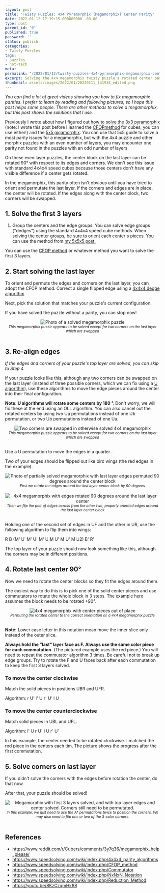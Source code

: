 ```yaml
---
layout: post
title: 'Twisty Puzzles: 4x4 Pyramorphix (Megamorphix) Center Parity'
date: 2022-01-12 17:19:15.000000000 -08:00
type: post
parent_id: '0'
published: true
password: ''
status: publish
categories:
- Twisty Puzzles
tags:
- puzzles
- not-tech
meta:
permalink: "/2022/01/12/twisty-puzzles-4x4-pyramorphix-megamorphix-center-parity/"
excerpt: Solving the 4x4 megamorphix twisty puzzle's rotated center parity
thumbnail: assets/images/2022/01/20220111_141936_edited.png
---
```


_You can find a lot of great videos showing you how to fix megamorphix parities. I prefer to learn by reading and following pictures, so I hope this post helps some people. There are other methods to solve a megamorphix, but this post shows the solutions that I use._


Previously I wrote about how I figured out [how to solve the 3x3 pyramorphix](https://productionwithscissors.run/2021/05/06/twisty-puzzles-3x3-pyramorphix-solution/) (note: I wrote this post before I learned the [CFOP](https://www.speedsolving.com/wiki/index.php/CFOP_method)[method](https://www.speedsolving.com/wiki/index.php/CFOP_method) for cubes; you can use either!) and the [5x5 gigamorphix](https://productionwithscissors.run/2021/06/10/twisty-puzzles-5x5-pyramorphix-gigamorphix-solution/). You can use that 5x5 guide to solve a most parity issues for a megamorphix, but with the 4x4 puzzle and other morphix puzzles with an even number of layers, you may encounter one parity not found in the puzzles with an odd number of layers.


On these even layer puzzles, the center block on the last layer can be rotated 90° with respect to its edges and corners. We don't see this issue with standard 4x4x4 speed cubes because those centers don't have any visible difference if a center gets rotated.


In the megamorphix, this parity often isn't obvious until you have tried to orient and permutate the last layer. If the corners and edges are in place, the center will be rotated. If the edges along with the center block, two corners will be swapped.


## 1. Solve the first 3 layers


1. Group the centers and the edge groups. You can solve edge groups ("dedges") using the standard 4x4x4 speed cube methods. When solving the center groups, be sure to orient each center's pieces. You can use the method from [my 5x5x5 post.](https://productionwithscissors.run/2021/06/10/twisty-puzzles-5x5-pyramorphix-gigamorphix-solution/)


You can use the [CFOP method](https://www.speedsolving.com/wiki/index.php/CFOP_method) or whatever method you want to solve the first 3 layers.


## 2. Start solving the last layer


To orient and permute the edges and corners on the last layer, you can adopt the CFOP method. Correct a single flipped edge using a [4x4x4 dedge algorithm](https://www.speedsolving.com/wiki/index.php/4x4x4_parity_algorithms#One_dedge_flip).


Next, pick the solution that matches your puzzle's current configuration.



If you have solved the puzzle without a parity, you can stop now!



<div align="center">
<img
src="/assets/images/2022/01/20220111_143344_edited.png"
alt="Photo of a solved megamorphix puzzle">
<br>
<i><small>
This megamorphix puzzle appears to be solved except for two corners on the last layer which are swapped
</small></i>
</div>
<br>



## 3. Re-align edges



_If the edges and corners of your puzzle's top layer are solved, you can skip to Step 4._


If your puzzle looks like this, although any two corners can be swapped on the last layer (instead of three possible corners, which we can fix using a [U algorithm](https://www.speedsolving.com/wiki/index.php/PLL#U_Permutation_:_a)), use these algorithms to move the edge pieces around the center into their final configuration.


**Note: U algorithms will rotate some centers by 180** °. Don't worry, we will fix these at the end using an OLL algorithm. You can also cancel out the rotated centers by using two Ua permutations instead of one Ub permutation, or two Ub permutations instead of one Ua.



<div align="center">
<img
src="/assets/images/2022/01/20220111_141531_edited.png"
alt="Two corners are swapped in otherwise solved 4x4 megamorphix">
<br>
<i><small>
This megamorphix puzzle appears to be solved except for two corners on the last layer which are swapped
</small></i>
</div>
<br>



Use a U permutation to move the edges in a quarter .


Two of your edges should be flipped out like bird wings (the red edges in the example).



<div align="center">
<img
src="/assets/images/2022/01/20220111_141936_edited.png"
alt="Photo of partially solved megamorphix with last layer edges permuted 90 degrees around the center block">
<br>
<i><small>
First we rotate the edges around the last layer center block by 90 degrees
</small></i>
</div>
<br>





<div align="center">
<img
src="/assets/images/2022/01/20220111_142122_edited.png"
alt="4x4 megamorphix with edges rotated 90 degrees around the last layer center">
<br>
<i><small>
Then we flip the pair of edges across from the other two, properly oriented edges around the last layer center block
</small></i>
</div>
<br>





Holding one of the second set of edges in UF and the other in UR, use the following algorithm to flip them into wings:


R B (M' U' M' U' M' U M U' M U' M U2) B' R'


The top layer of your puzzle should now look something like this, although the corners may be in different positions.



## 4. Rotate last center 90°



Now we need to rotate the center blocks so they fit the edges around them.


The easiest way to do this is to pick one of the solid center pieces and use commutators to rotate the whole block in 3 steps. The example here assumes the block needs to be rotated +90°.



<div align="center">
<img
src="/assets/images/2022/01/20220111_142834_edited.png"
alt="4x4 megamorphix with center pieces out of place">
<br>
<i><small>
Permuting the rotated center to the correct orientation on a 4x4 megamorphix puzzle
</small></i>
</div>
<br>





**Note:** Lower case letter in this notation mean move the inner slice only instead of the outer slice.


**Always hold the "last" layer face as F. Always use the same color piece for each commatation.** (The pictured example uses the red piece.) You will need to repeat the commutator algorithm 3 times. Be careful not to break up edge groups. Try to rotate the F and U faces back after each commutation to keep the first 3 layers solved.


### To move the center clockwise


Match the solid pieces in positions UBR and UFR.


Algorithm: r U' l' U r' U' l U


### To move the center counterclockwise


Match solid pieces in UBL and UFL.


Algorithm: l' U r U' l U r' U'


In this example, the center needed to be rotated clockwise. I matched the red piece in the centers each tim. The picture shows the progress after the first commutation.


## 5. Solve corners on last layer



If you didn't solve the corners with the edges before rotation the center, do that now.


After that, your puzzle should be solved!



<div align="center">
<img
src="/assets/images/2022/01/20220111_143141_edited.png"
alt="Megamorphix with first 3 layers solved, and with top layer edges and center solved. Corners still need to be permutated.">
<br>
<i><small>
In this example, we just need to use the A* permutations twice to position the corners. We may also need to flip one or two of the 3-color corners.
</small></i>
</div>
<br>





## References


* <https://www.reddit.com/r/Cubers/comments/3y7q36/megamorphix_help_please/>
* <https://www.speedsolving.com/wiki/index.php/4x4x4_parity_algorithms>
* <https://www.speedsolving.com/wiki/index.php/CFOP_method>
* <https://www.speedsolving.com/wiki/index.php/Commutator>
* <https://www.speedsolving.com/wiki/index.php/NxNxN_Notation>
* <https://www.speedsolving.com/wiki/index.php/Reduction_Method>
* <https://youtu.be/8KzCzqmHk88>


